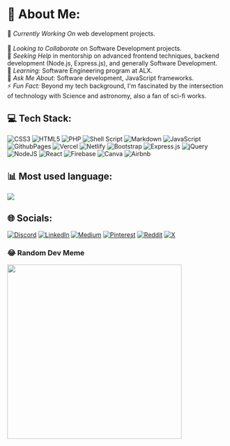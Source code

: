 # 💫 About Me:
🔭 *Currently Working On* web development projects.<br><br>👯 *Looking to Collaborate* on Software Development projects.<br>🤝 *Seeking Help* in mentorship on advanced frontend techniques, backend development (Node.js, Express.js), and generally Software Development.<br>🌱 *Learning:* Software Engineering program at ALX. <br>💬 *Ask Me About:* Software development, JavaScript frameworks. <br>⚡ *Fun Fact:* Beyond my tech background, I'm fascinated by the intersection of technology with Science and astronomy, also a fan of sci-fi works.<br>


## 💻 Tech Stack:
![CSS3](https://img.shields.io/badge/css3-%231572B6.svg?style=for-the-badge&logo=css3&logoColor=white) ![HTML5](https://img.shields.io/badge/html5-%23E34F26.svg?style=for-the-badge&logo=html5&logoColor=white) ![PHP](https://img.shields.io/badge/php-%23777BB4.svg?style=for-the-badge&logo=php&logoColor=white) ![Shell Script](https://img.shields.io/badge/shell_script-%23121011.svg?style=for-the-badge&logo=gnu-bash&logoColor=white) ![Markdown](https://img.shields.io/badge/markdown-%23000000.svg?style=for-the-badge&logo=markdown&logoColor=white) ![JavaScript](https://img.shields.io/badge/javascript-%23323330.svg?style=for-the-badge&logo=javascript&logoColor=%23F7DF1E) ![GithubPages](https://img.shields.io/badge/github%20pages-121013?style=for-the-badge&logo=github&logoColor=white) ![Vercel](https://img.shields.io/badge/vercel-%23000000.svg?style=for-the-badge&logo=vercel&logoColor=white) ![Netlify](https://img.shields.io/badge/netlify-%23000000.svg?style=for-the-badge&logo=netlify&logoColor=#00C7B7) ![Bootstrap](https://img.shields.io/badge/bootstrap-%238511FA.svg?style=for-the-badge&logo=bootstrap&logoColor=white) ![Express.js](https://img.shields.io/badge/express.js-%23404d59.svg?style=for-the-badge&logo=express&logoColor=%2361DAFB) ![jQuery](https://img.shields.io/badge/jquery-%230769AD.svg?style=for-the-badge&logo=jquery&logoColor=white) ![NodeJS](https://img.shields.io/badge/node.js-6DA55F?style=for-the-badge&logo=node.js&logoColor=white) ![React](https://img.shields.io/badge/react-%2320232a.svg?style=for-the-badge&logo=react&logoColor=%2361DAFB) ![Firebase](https://img.shields.io/badge/Firebase-039BE5?style=for-the-badge&logo=Firebase&logoColor=white) ![Canva](https://img.shields.io/badge/Canva-%2300C4CC.svg?style=for-the-badge&logo=Canva&logoColor=white) ![Airbnb](https://img.shields.io/badge/Airbnb-%23ff5a5f.svg?style=for-the-badge&logo=Airbnb&logoColor=white)
## 📊 Most used language:
![](https://github-readme-stats.vercel.app/api/top-langs/?username=NatashaMuhanji&theme=dark&hide_border=false&include_all_commits=true&count_private=true&layout=compact)


## 🌐 Socials:
[![Discord](https://img.shields.io/badge/Discord-%237289DA.svg?logo=discord&logoColor=white)](https://discord.gg/https://discord.gg/) [![LinkedIn](https://img.shields.io/badge/LinkedIn-%230077B5.svg?logo=linkedin&logoColor=white)](https://linkedin.com/in/muhanjinatasha) [![Medium](https://img.shields.io/badge/Medium-12100E?logo=medium&logoColor=white)](https://medium.com/@muhanjiavugwi) [![Pinterest](https://img.shields.io/badge/Pinterest-%23E60023.svg?logo=Pinterest&logoColor=white)](https://pinterest.com/muhanjiavugwi) [![Reddit](https://img.shields.io/badge/Reddit-%23FF4500.svg?logo=Reddit&logoColor=white)](https://reddit.com/user/Obviouslyitsnatasha) [![X](https://img.shields.io/badge/X-black.svg?logo=X&logoColor=white)](https://x.com/muhanjinatasha) 

### 😂 Random Dev Meme
<img src='https://randommeme-five.vercel.app/' style="height: 400px;"/>
